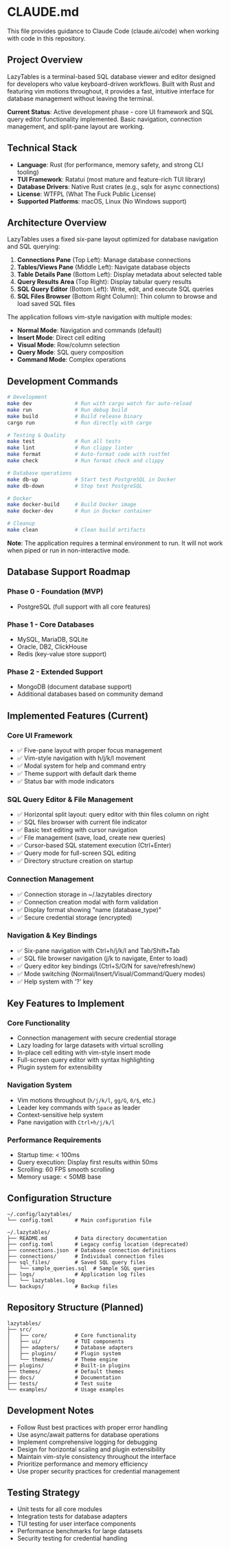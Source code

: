 # CLAUDE.md

This file provides guidance to Claude Code (claude.ai/code) when working with code in this repository.

## Project Overview

LazyTables is a terminal-based SQL database viewer and editor designed for developers who value keyboard-driven workflows. Built with Rust and featuring vim motions throughout, it provides a fast, intuitive interface for database management without leaving the terminal.

**Current Status**: Active development phase - core UI framework and SQL query editor functionality implemented. Basic navigation, connection management, and split-pane layout are working.

## Technical Stack

- **Language**: Rust (for performance, memory safety, and strong CLI tooling)
- **TUI Framework**: Ratatui (most mature and feature-rich TUI library)
- **Database Drivers**: Native Rust crates (e.g., sqlx for async connections)
- **License**: WTFPL (What The Fuck Public License)
- **Supported Platforms**: macOS, Linux (No Windows support)

## Architecture Overview

LazyTables uses a fixed six-pane layout optimized for database navigation and SQL querying:

1. **Connections Pane** (Top Left): Manage database connections
2. **Tables/Views Pane** (Middle Left): Navigate database objects  
3. **Table Details Pane** (Bottom Left): Display metadata about selected table
4. **Query Results Area** (Top Right): Display tabular query results
5. **SQL Query Editor** (Bottom Left): Write, edit, and execute SQL queries
6. **SQL Files Browser** (Bottom Right Column): Thin column to browse and load saved SQL files

The application follows vim-style navigation with multiple modes:
- **Normal Mode**: Navigation and commands (default)
- **Insert Mode**: Direct cell editing
- **Visual Mode**: Row/column selection
- **Query Mode**: SQL query composition
- **Command Mode**: Complex operations

## Development Commands

```bash
# Development
make dev              # Run with cargo watch for auto-reload
make run              # Run debug build
make build            # Build release binary
cargo run             # Run directly with cargo

# Testing & Quality
make test             # Run all tests
make lint             # Run clippy linter
make format           # Auto-format code with rustfmt
make check            # Run format check and clippy

# Database operations
make db-up            # Start test PostgreSQL in Docker
make db-down          # Stop test PostgreSQL

# Docker
make docker-build     # Build Docker image
make docker-dev       # Run in Docker container

# Cleanup
make clean            # Clean build artifacts
```

**Note**: The application requires a terminal environment to run. It will not work when piped or run in non-interactive mode.

## Database Support Roadmap

### Phase 0 - Foundation (MVP)
- PostgreSQL (full support with all core features)

### Phase 1 - Core Databases  
- MySQL, MariaDB, SQLite
- Oracle, DB2, ClickHouse
- Redis (key-value store support)

### Phase 2 - Extended Support
- MongoDB (document database support)
- Additional databases based on community demand

## Implemented Features (Current)

### Core UI Framework
- ✅ Five-pane layout with proper focus management
- ✅ Vim-style navigation with h/j/k/l movement
- ✅ Modal system for help and command entry
- ✅ Theme support with default dark theme
- ✅ Status bar with mode indicators

### SQL Query Editor & File Management
- ✅ Horizontal split layout: query editor with thin files column on right
- ✅ SQL files browser with current file indicator
- ✅ Basic text editing with cursor navigation
- ✅ File management (save, load, create new queries)
- ✅ Cursor-based SQL statement execution (Ctrl+Enter)
- ✅ Query mode for full-screen SQL editing
- ✅ Directory structure creation on startup

### Connection Management
- ✅ Connection storage in ~/.lazytables directory
- ✅ Connection creation modal with form validation
- ✅ Display format showing "name (database_type)"
- ✅ Secure credential storage (encrypted)

### Navigation & Key Bindings
- ✅ Six-pane navigation with Ctrl+h/j/k/l and Tab/Shift+Tab
- ✅ SQL file browser navigation (j/k to navigate, Enter to load)
- ✅ Query editor key bindings (Ctrl+S/O/N for save/refresh/new)
- ✅ Mode switching (Normal/Insert/Visual/Command/Query modes)
- ✅ Help system with '?' key

## Key Features to Implement

### Core Functionality
- Connection management with secure credential storage
- Lazy loading for large datasets with virtual scrolling
- In-place cell editing with vim-style insert mode
- Full-screen query editor with syntax highlighting
- Plugin system for extensibility

### Navigation System
- Vim motions throughout (`h/j/k/l`, `gg/G`, `0/$`, etc.)
- Leader key commands with `Space` as leader
- Context-sensitive help system
- Pane navigation with `Ctrl+h/j/k/l`

### Performance Requirements
- Startup time: < 100ms
- Query execution: Display first results within 50ms
- Scrolling: 60 FPS smooth scrolling
- Memory usage: < 50MB base

## Configuration Structure

```
~/.config/lazytables/
└── config.toml       # Main configuration file

~/.lazytables/
├── README.md         # Data directory documentation
├── config.toml       # Legacy config location (deprecated)
├── connections.json  # Database connection definitions
├── connections/      # Individual connection files
├── sql_files/        # Saved SQL query files
│   └── sample_queries.sql  # Sample SQL queries
├── logs/             # Application log files
│   └── lazytables.log
└── backups/          # Backup files
```

## Repository Structure (Planned)

```
lazytables/
├── src/
│   ├── core/         # Core functionality
│   ├── ui/           # TUI components
│   ├── adapters/     # Database adapters
│   ├── plugins/      # Plugin system
│   └── themes/       # Theme engine
├── plugins/          # Built-in plugins
├── themes/           # Default themes
├── docs/             # Documentation
├── tests/            # Test suite
└── examples/         # Usage examples
```

## Development Notes

- Follow Rust best practices with proper error handling
- Use async/await patterns for database operations
- Implement comprehensive logging for debugging
- Design for horizontal scaling and plugin extensibility
- Maintain vim-style consistency throughout the interface
- Prioritize performance and memory efficiency
- Use proper security practices for credential management

## Testing Strategy

- Unit tests for all core modules
- Integration tests for database adapters
- TUI testing for user interface components
- Performance benchmarks for large datasets
- Security testing for credential handling